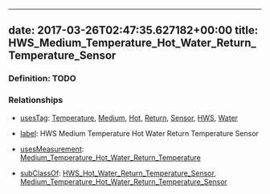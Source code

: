 
---
date: 2017-03-26T02:47:35.627182+00:00
title: HWS_Medium_Temperature_Hot_Water_Return_Temperature_Sensor
---
### Definition: TODO

### Relationships

* [usesTag](https://brickschema.org/schema/1.0/BrickFrame#usesTag): [Temperature](https://brickschema.org/schema/1.0/BrickTag#Temperature), [Medium](https://brickschema.org/schema/1.0/BrickTag#Medium), [Hot](https://brickschema.org/schema/1.0/BrickTag#Hot), [Return](https://brickschema.org/schema/1.0/BrickTag#Return), [Sensor](https://brickschema.org/schema/1.0/BrickTag#Sensor), [HWS](https://brickschema.org/schema/1.0/BrickTag#HWS), [Water](https://brickschema.org/schema/1.0/BrickTag#Water)

* [label](http://www.w3.org/2000/01/rdf-schema#label): HWS Medium Temperature Hot Water Return Temperature Sensor

* [usesMeasurement](https://brickschema.org/schema/1.0/BrickFrame#usesMeasurement): [Medium_Temperature_Hot_Water_Return_Temperature](https://brickschema.org/schema/1.0/Brick#Medium_Temperature_Hot_Water_Return_Temperature)

* [subClassOf](http://www.w3.org/2000/01/rdf-schema#subClassOf): [HWS_Hot_Water_Return_Temperature_Sensor](https://brickschema.org/schema/1.0/Brick#HWS_Hot_Water_Return_Temperature_Sensor), [Medium_Temperature_Hot_Water_Return_Temperature_Sensor](https://brickschema.org/schema/1.0/Brick#Medium_Temperature_Hot_Water_Return_Temperature_Sensor)
